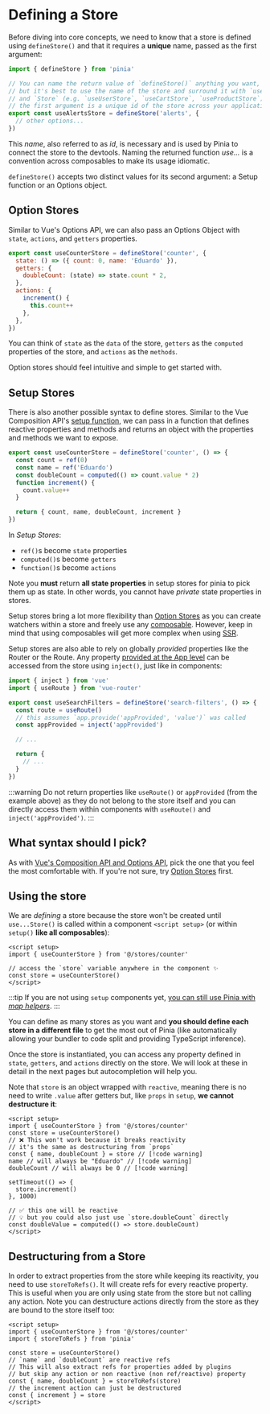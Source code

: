 # Defining a Store

<VueSchoolLink
  href="https://vueschool.io/lessons/define-your-first-pinia-store"
  title="Learn how to define and use stores in Pinia"
/>

Before diving into core concepts, we need to know that a store is defined using `defineStore()` and that it requires a **unique** name, passed as the first argument:

```js
import { defineStore } from 'pinia'

// You can name the return value of `defineStore()` anything you want,
// but it's best to use the name of the store and surround it with `use`
// and `Store` (e.g. `useUserStore`, `useCartStore`, `useProductStore`)
// the first argument is a unique id of the store across your application
export const useAlertsStore = defineStore('alerts', {
  // other options...
})
```

This _name_, also referred to as _id_, is necessary and is used by Pinia to connect the store to the devtools. Naming the returned function _use..._ is a convention across composables to make its usage idiomatic.

`defineStore()` accepts two distinct values for its second argument: a Setup function or an Options object.

## Option Stores

Similar to Vue's Options API, we can also pass an Options Object with `state`, `actions`, and `getters` properties.

```js {2-10}
export const useCounterStore = defineStore('counter', {
  state: () => ({ count: 0, name: 'Eduardo' }),
  getters: {
    doubleCount: (state) => state.count * 2,
  },
  actions: {
    increment() {
      this.count++
    },
  },
})
```

You can think of `state` as the `data` of the store, `getters` as the `computed` properties of the store, and `actions` as the `methods`.

Option stores should feel intuitive and simple to get started with.

## Setup Stores

There is also another possible syntax to define stores. Similar to the Vue Composition API's [setup function](https://vuejs.org/api/composition-api-setup.html), we can pass in a function that defines reactive properties and methods and returns an object with the properties and methods we want to expose.

```js
export const useCounterStore = defineStore('counter', () => {
  const count = ref(0)
  const name = ref('Eduardo')
  const doubleCount = computed(() => count.value * 2)
  function increment() {
    count.value++
  }

  return { count, name, doubleCount, increment }
})
```

In _Setup Stores_:

- `ref()`s become `state` properties
- `computed()`s become `getters`
- `function()`s become `actions`

Note you **must** return **all state properties** in setup stores for pinia to pick them up as state. In other words, you cannot have _private_ state properties in stores.

Setup stores bring a lot more flexibility than [Option Stores](#option-stores) as you can create watchers within a store and freely use any [composable](https://vuejs.org/guide/reusability/composables.html#composables). However, keep in mind that using composables will get more complex when using [SSR](../cookbook/composables.md).

Setup stores are also able to rely on globally _provided_ properties like the Router or the Route. Any property [provided at the App level](https://vuejs.org/api/application.html#app-provide) can be accessed from the store using `inject()`, just like in components:

```ts
import { inject } from 'vue'
import { useRoute } from 'vue-router'

export const useSearchFilters = defineStore('search-filters', () => {
  const route = useRoute()
  // this assumes `app.provide('appProvided', 'value')` was called
  const appProvided = inject('appProvided')

  // ...

  return {
    // ...
  }
})
```

:::warning
Do not return properties like `useRoute()` or `appProvided` (from the example above) as they do not belong to the store itself and you can directly access them within components with `useRoute()` and `inject('appProvided')`.
:::

## What syntax should I pick?

As with [Vue's Composition API and Options API](https://vuejs.org/guide/introduction.html#which-to-choose), pick the one that you feel the most comfortable with. If you're not sure, try [Option Stores](#option-stores) first.

## Using the store

We are _defining_ a store because the store won't be created until `use...Store()` is called within a component `<script setup>` (or within `setup()` **like all composables**):

```vue
<script setup>
import { useCounterStore } from '@/stores/counter'

// access the `store` variable anywhere in the component ✨
const store = useCounterStore()
</script>
```

:::tip
If you are not using `setup` components yet, [you can still use Pinia with _map helpers_](../cookbook/options-api.md).
:::

You can define as many stores as you want and **you should define each store in a different file** to get the most out of Pinia (like automatically allowing your bundler to code split and providing TypeScript inference).

Once the store is instantiated, you can access any property defined in `state`, `getters`, and `actions` directly on the store. We will look at these in detail in the next pages but autocompletion will help you.

Note that `store` is an object wrapped with `reactive`, meaning there is no need to write `.value` after getters but, like `props` in `setup`, **we cannot destructure it**:

```vue
<script setup>
import { useCounterStore } from '@/stores/counter'
const store = useCounterStore()
// ❌ This won't work because it breaks reactivity
// it's the same as destructuring from `props`
const { name, doubleCount } = store // [!code warning]
name // will always be "Eduardo" // [!code warning]
doubleCount // will always be 0 // [!code warning]

setTimeout(() => {
  store.increment()
}, 1000)

// ✅ this one will be reactive
// 💡 but you could also just use `store.doubleCount` directly
const doubleValue = computed(() => store.doubleCount)
</script>
```

## Destructuring from a Store

In order to extract properties from the store while keeping its reactivity, you need to use `storeToRefs()`. It will create refs for every reactive property. This is useful when you are only using state from the store but not calling any action. Note you can destructure actions directly from the store as they are bound to the store itself too:

```vue
<script setup>
import { useCounterStore } from '@/stores/counter'
import { storeToRefs } from 'pinia'

const store = useCounterStore()
// `name` and `doubleCount` are reactive refs
// This will also extract refs for properties added by plugins
// but skip any action or non reactive (non ref/reactive) property
const { name, doubleCount } = storeToRefs(store)
// the increment action can just be destructured
const { increment } = store
</script>
```
